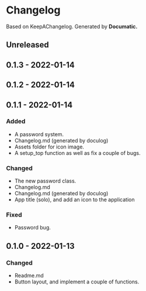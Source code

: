 # Changelog

Based on KeepAChangelog.
Generated by **Documatic.**

## Unreleased

## 0.1.3 - 2022-01-14

## 0.1.2 - 2022-01-14

## 0.1.1 - 2022-01-14

### Added

* A password system.
* Changelog.md (generated by doculog)
* Assets folder for icon image.
* A setup_top function as well as fix a couple of bugs.

### Changed

* The new password class.
* Changelog.md
* Changelog.md (generated by doculog)
* App title (solo), and add an icon to the application

### Fixed

* Password bug.

## 0.1.0 - 2022-01-13

### Changed

* Readme.md
* Button layout, and implement a couple of functions.
